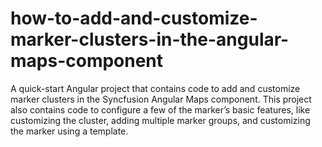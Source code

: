 # how-to-add-and-customize-marker-clusters-in-the-angular-maps-component
A quick-start Angular project that contains code to add and customize marker clusters in the Syncfusion Angular Maps component. This project also contains code to configure a few of the marker’s basic features, like customizing the cluster, adding multiple marker groups, and customizing the marker using a template.
